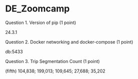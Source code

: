 # DE_Zoomcamp

Question 1. Version of pip (1 point)

24.3.1



Question 2. Docker networking and docker-compose (1 point)

db:5433



Question 3. Trip Segmentation Count (1 point)

(fifth)
104,838; 199,013; 109,645; 27,688; 35,202
